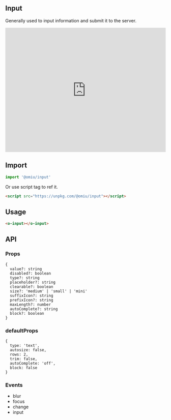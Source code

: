 ## Input

Generally used to input information and submit it to the server.

<iframe height="391" style="width: 100%;" scrolling="no" title="OMIU Input" src="https://codepen.io/omijs/embed/yLYMGqa?height=391&theme-id=default&default-tab=html,result" frameborder="no" allowtransparency="true" allowfullscreen="true" loading="lazy">
  See the Pen <a href='https://codepen.io/omijs/pen/yLYMGqa'>OMIU Checkbox</a> by OMI
  (<a href='https://codepen.io/omijs'>@omijs</a>) on <a href='https://codepen.io'>CodePen</a>.
</iframe>

## Import

```js
import '@omiu/input'
```

Or use script tag to ref it.


```html
<script src="https://unpkg.com/@omiu/input"></script>
```

## Usage

```html
<o-input></o-input>
```

## API

### Props

```tsx
{
  value?: string
  disabled?: boolean
  type?: string
  placeholder?: string
  clearable?: boolean
  size?: 'medium' | 'small' | 'mini'
  suffixIcon?: string
  prefixIcon?: string
  maxLength?: number
  autoComplete?: string
  block?: boolean
}
```

### defaultProps

```tsx
{
  type: 'text',
  autosize: false,
  rows: 2,
  trim: false,
  autoComplete: 'off',
  block: false
}
```
### Events

* blur
* focus
* change
* input
